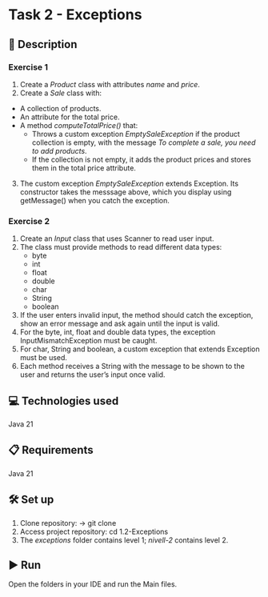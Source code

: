 # Task 2 - Exceptions

## 📄 Description

### Exercise 1

1. Create a *Product* class with attributes *name* and *price*.
2. Create a *Sale* class with:
  - A collection of products.
  - An attribute for the total price.
  - A method *computeTotalPrice()* that:
      - Throws a custom exception *EmptySaleException* if the product collection is empty, with the message *To complete a sale, you need to add products*.
      - If the collection is not empty, it adds the product prices and stores them in the total price attribute.
3. The custom exception *EmptySaleException* extends Exception. Its constructor takes the messsage above, which you display using getMessage() when you catch the exception.

### Exercise 2

1. Create an *Input* class that uses Scanner to read user input.
2. The class must provide methods to read different data types:
    - byte
    - int
    - float
    - double
    - char
    - String
    - boolean
3. If the user enters invalid input, the method should catch the exception, show an error message and ask again until the input is valid.
4. For the byte, int, float and double data types, the exception InputMismatchException must be caught.
5. For char, String and boolean, a custom exception that extends Exception must be used.
6. Each method receives a String with the message to be shown to the user and returns the user’s input once valid.

## 💻 Technologies used

Java 21

## 📋 Requirements

Java 21

## 🛠️ Set up

1. Clone repository: -> git clone
2. Access project repository: cd 1.2-Exceptions
3. The *exceptions* folder contains level 1; *nivell-2* contains level 2.

## ▶️ Run

Open the folders in your IDE and run the Main files.

